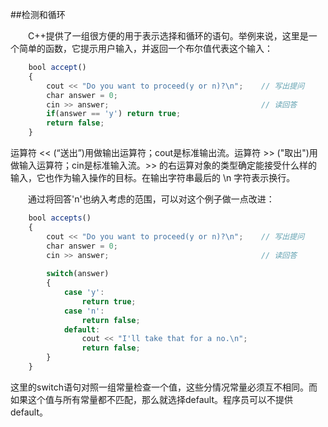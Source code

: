 ##检测和循环

&emsp;&emsp;C++提供了一组很方便的用于表示选择和循环的语句。举例来说，这里是一个简单的函数，它提示用户输入，并返回一个布尔值代表这个输入：

```javascript
    bool accept()
    {
        cout << "Do you want to proceed(y or n)?\n";    // 写出提问
        char answer = 0;
        cin >> answer;                                  // 读回答
        if(answer == 'y') return true;
        return false;
    }
```

运算符 << (“送出”)用做输出运算符；cout是标准输出流。运算符 >> ("取出")用做输入运算符；cin是标准输入流。>> 的右运算对象的类型确定能接受什么样的输入，它也作为输入操作的目标。在输出字符串最后的 \n 字符表示换行。

&emsp;&emsp;通过将回答'n'也纳入考虑的范围，可以对这个例子做一点改进：

```javascript
    bool accepts()
    {
        cout << "Do you want to proceed(y or n)?\n";    // 写出提问
        char answer = 0;
        cin >> answer;                                  // 读回答
        
        switch(answer)
        {
            case 'y':
                return true;
            case 'n':
                return false;
            default:
                cout << "I'll take that for a no.\n";
                return false;
        }
    }
```

这里的switch语句对照一组常量检查一个值，这些分情况常量必须互不相同。而如果这个值与所有常量都不匹配，那么就选择default。程序员可以不提供default。

